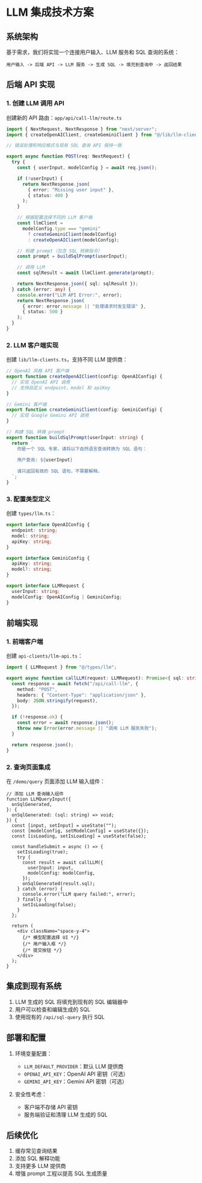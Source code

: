 # LLM 集成技术方案

## 系统架构

基于需求，我们将实现一个连接用户输入、LLM 服务和 SQL 查询的系统：

```
用户输入 -> 后端 API -> LLM 服务 -> 生成 SQL -> 填充到查询中 -> 返回结果
```

## 后端 API 实现

### 1. 创建 LLM 调用 API

创建新的 API 路由：`app/api/call-llm/route.ts`

```typescript
import { NextRequest, NextResponse } from "next/server";
import { createOpenAIClient, createGeminiClient } from "@/lib/llm-clients";

// 错误处理和响应格式与现有 SQL 查询 API 保持一致

export async function POST(req: NextRequest) {
  try {
    const { userInput, modelConfig } = await req.json();

    if (!userInput) {
      return NextResponse.json(
        { error: "Missing user input" },
        { status: 400 }
      );
    }

    // 根据配置选择不同的 LLM 客户端
    const llmClient =
      modelConfig.type === "gemini"
        ? createGeminiClient(modelConfig)
        : createOpenAIClient(modelConfig);

    // 构建 prompt（包含 SQL 转换指令）
    const prompt = buildSqlPrompt(userInput);

    // 调用 LLM
    const sqlResult = await llmClient.generate(prompt);

    return NextResponse.json({ sql: sqlResult });
  } catch (error: any) {
    console.error("LLM API Error:", error);
    return NextResponse.json(
      { error: error.message || "处理请求时发生错误" },
      { status: 500 }
    );
  }
}
```

### 2. LLM 客户端实现

创建 `lib/llm-clients.ts`，支持不同 LLM 提供商：

```typescript
// OpenAI 风格 API 客户端
export function createOpenAIClient(config: OpenAIConfig) {
  // 实现 OpenAI API 调用
  // 支持自定义 endpoint、model 和 apiKey
}

// Gemini 客户端
export function createGeminiClient(config: GeminiConfig) {
  // 实现 Google Gemini API 调用
}

// 构建 SQL 转换 prompt
export function buildSqlPrompt(userInput: string) {
  return `
    你是一个 SQL 专家，请将以下自然语言查询转换为 SQL 语句：
    
    用户查询: ${userInput}
    
    请只返回有效的 SQL 语句，不需要解释。
  `;
}
```

### 3. 配置类型定义

创建 `types/llm.ts`：

```typescript
export interface OpenAIConfig {
  endpoint: string;
  model: string;
  apiKey: string;
}

export interface GeminiConfig {
  apiKey: string;
  model?: string;
}

export interface LLMRequest {
  userInput: string;
  modelConfig: OpenAIConfig | GeminiConfig;
}
```

## 前端实现

### 1. 前端客户端

创建 `api-clients/llm-api.ts`：

```typescript
import { LLMRequest } from "@/types/llm";

export async function callLLM(request: LLMRequest): Promise<{ sql: string }> {
  const response = await fetch("/api/call-llm", {
    method: "POST",
    headers: { "Content-Type": "application/json" },
    body: JSON.stringify(request),
  });

  if (!response.ok) {
    const error = await response.json();
    throw new Error(error.message || "调用 LLM 服务失败");
  }

  return response.json();
}
```

### 2. 查询页面集成

在 `/demo/query` 页面添加 LLM 输入组件：

```tsx
// 添加 LLM 查询输入组件
function LLMQueryInput({
  onSqlGenerated,
}: {
  onSqlGenerated: (sql: string) => void;
}) {
  const [input, setInput] = useState("");
  const [modelConfig, setModelConfig] = useState({});
  const [isLoading, setIsLoading] = useState(false);

  const handleSubmit = async () => {
    setIsLoading(true);
    try {
      const result = await callLLM({
        userInput: input,
        modelConfig: modelConfig,
      });
      onSqlGenerated(result.sql);
    } catch (error) {
      console.error("LLM query failed:", error);
    } finally {
      setIsLoading(false);
    }
  };

  return (
    <div className="space-y-4">
      {/* 模型配置选择 UI */}
      {/* 用户输入框 */}
      {/* 提交按钮 */}
    </div>
  );
}
```

## 集成到现有系统

1. LLM 生成的 SQL 将填充到现有的 SQL 编辑器中
2. 用户可以检查和编辑生成的 SQL
3. 使用现有的 `/api/sql-query` 执行 SQL

## 部署和配置

1. 环境变量配置：

   - `LLM_DEFAULT_PROVIDER`：默认 LLM 提供商
   - `OPENAI_API_KEY`：OpenAI API 密钥（可选）
   - `GEMINI_API_KEY`：Gemini API 密钥（可选）

2. 安全性考虑：
   - 客户端不存储 API 密钥
   - 服务端验证和清理 LLM 生成的 SQL

## 后续优化

1. 缓存常见查询结果
2. 添加 SQL 解释功能
3. 支持更多 LLM 提供商
4. 增强 prompt 工程以提高 SQL 生成质量
